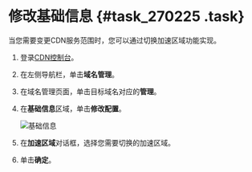 # 修改基础信息 {#task_270225 .task}

当您需要变更CDN服务范围时，您可以通过切换加速区域功能实现。

1.  登录[CDN控制台](https://cdn.console.aliyun.com)。
2.  在左侧导航栏，单击**域名管理**。
3.  在域名管理页面，单击目标域名对应的**管理**。
4.  在**基础信息**区域，单击**修改配置**。 

    ![基础信息](http://static-aliyun-doc.oss-cn-hangzhou.aliyuncs.com/assets/img/223009/156726391447753_zh-CN.png)

5.  在**加速区域**对话框，选择您需要切换的加速区域。
6.  单击**确定**。

